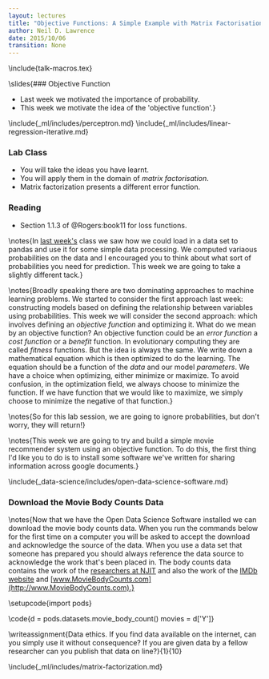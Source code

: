 ```yaml
---
layout: lectures
title: "Objective Functions: A Simple Example with Matrix Factorisation"
author: Neil D. Lawrence
date: 2015/10/06
transition: None
---
```


\include{talk-macros.tex}


\slides{### Objective Function

- Last week we motivated the importance of probability.
- This week we motivate the idea of the 'objective function'.}

\include{_ml/includes/perceptron.md}
\include{_ml/includes/linear-regression-iterative.md}

### Lab Class

- You will take the ideas you have learnt.
- You will apply them in the domain of *matrix factorisation*.
- Matrix factorization presents a different error function.

### Reading

- Section 1.1.3 of @Rogers:book11 for loss functions.


\notes{In [last week's](./week1.ipynb) class we saw how
we could load in a data set to pandas and use it for some simple data
processing. We computed variaous probabilities on the data and I encouraged you
to think about what sort of probabilities you need for prediction. This week we
are going to take a slightly different tack.}

\notes{Broadly speaking there are two dominating approaches to machine learning problems. We started to consider the first approach last week: constructing models based on defining the relationship between variables using probabilities. This week we will consider the second approach: which involves defining an *objective function* and optimizing it. What do we mean by an objective function? An objective function could be an *error function* a *cost function* or a *benefit* function. In evolutionary computing they are called *fitness* functions. But the idea is always the same. We write down a mathematical equation which is then optimized to do the learning. The equation should be a function of the *data* and our model *parameters*. We have a choice when optimizing, either minimize or maximize. To avoid confusion, in the optimization field, we always choose to minimize the function. If we have function that we would like to maximize, we simply choose to minimize the negative of that function.}

\notes{So for this lab session, we are going to ignore probabilities, but don't worry, they will return!}

\notes{This week we are going to try and build a simple movie recommender system using an objective function. To do this, the first thing I'd like you to do is to install some software we've written for sharing information across google documents.}

\include{_data-science/includes/open-data-science-software.md}

### Download the Movie Body Counts Data

\notes{Now that we have the Open Data Science Software installed we can
download the movie body counts data. When you run the commands below for the
first time on a computer you will be asked to accept the download and
acknowledge the source of the data. When you use a data set that someone has
prepared you should always reference the data source to acknowledge the work
that's been placed in. The body counts data contains the work of the
[researchers at NJIT](http://www.theswarmlab.com/r-vs-python-round-2-22/) and
also the work of the [IMDb website](http://www.imdb.com) and
[www.MovieBodyCounts.com](http://www.MovieBodyCounts.com).}

\setupcode{import pods}

\code{d = pods.datasets.movie_body_count()
movies = d['Y']}

\writeassignment{Data ethics. If you find data available on the
internet, can you simply use it without consequence? If you are given data by a
fellow researcher can you publish that data on line?}{1}{10}

\include{_ml/includes/matrix-factorization.md}
